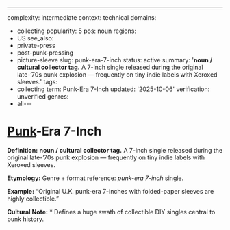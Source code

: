 ---
complexity: intermediate
context: technical
domains:
- collecting
popularity: 5
pos: noun
regions:
- US
see_also:
- private-press
- post-punk-pressing
- picture-sleeve
slug: punk-era-7-inch
status: active
summary: '**noun / cultural collector tag.** A 7-inch single released during the original
  late-’70s punk explosion — frequently on tiny indie labels with Xeroxed sleeves.'
tags:
- collecting
term: Punk-Era 7-Inch
updated: '2025-10-06'
verification: unverified
genres:
- all---

# [Punk](../p/punk.md)-Era 7-Inch

**Definition:** **noun / cultural collector tag.** A 7-inch single released during the original late-’70s punk explosion — frequently on tiny indie labels with Xeroxed sleeves.

**Etymology:** Genre + format reference: *punk-era 7-inch* single.

**Example:** “Original U.K. punk-era 7-inches with folded-paper sleeves are highly collectible.”

**Cultural Note:** * Defines a huge swath of collectible DIY singles central to punk history.

